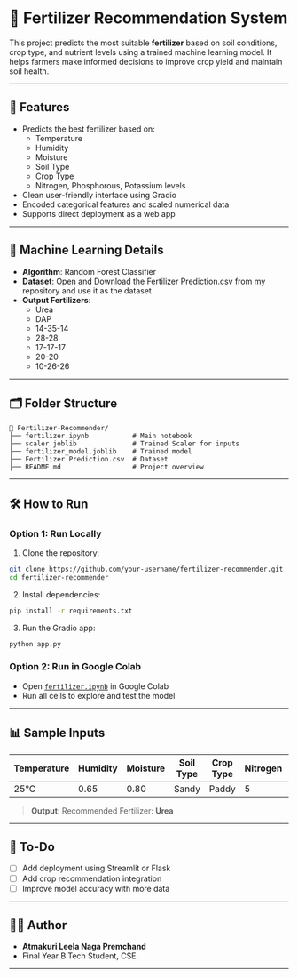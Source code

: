 # 🌾 Fertilizer Recommendation System

This project predicts the most suitable **fertilizer** based on soil conditions, crop type, and nutrient levels using a trained machine learning model. It helps farmers make informed decisions to improve crop yield and maintain soil health.

---

## 🚀 Features

- Predicts the best fertilizer based on:
  - Temperature
  - Humidity
  - Moisture
  - Soil Type
  - Crop Type
  - Nitrogen, Phosphorous, Potassium levels
- Clean user-friendly interface using Gradio
- Encoded categorical features and scaled numerical data
- Supports direct deployment as a web app

---

## 🧠 Machine Learning Details

- **Algorithm**: Random Forest Classifier  
- **Dataset**: Open and Download the Fertilizer Prediction.csv from my repository and use it as the dataset  
- **Output Fertilizers**:  
  - Urea  
  - DAP  
  - 14-35-14  
  - 28-28  
  - 17-17-17  
  - 20-20  
  - 10-26-26  

---

## 🗂️ Folder Structure

```
📁 Fertilizer-Recommender/
├── fertilizer.ipynb           # Main notebook
├── scaler.joblib              # Trained Scaler for inputs
├── fertilizer_model.joblib    # Trained model
├── Fertilizer Prediction.csv  # Dataset
├── README.md                  # Project overview
```

---

## 🛠️ How to Run

### Option 1: Run Locally

1. Clone the repository:
```bash
git clone https://github.com/your-username/fertilizer-recommender.git
cd fertilizer-recommender
```

2. Install dependencies:
```bash
pip install -r requirements.txt
```

3. Run the Gradio app:
```bash
python app.py
```

### Option 2: Run in Google Colab

- Open [`fertilizer.ipynb`](fertilizer.ipynb) in Google Colab
- Run all cells to explore and test the model

---

## 📊 Sample Inputs

| Temperature | Humidity | Moisture | Soil Type | Crop Type | Nitrogen | Phosphorous | Potassium |
|-------------|----------|----------|-----------|-----------|----------|-------------|-----------|
| 25°C        | 0.65     | 0.80     | Sandy     | Paddy     | 5        | 3           | 10        |

> **Output**: Recommended Fertilizer: **Urea**

---

## 📌 To-Do

- [ ] Add deployment using Streamlit or Flask
- [ ] Add crop recommendation integration
- [ ] Improve model accuracy with more data

---

## 🧑‍💻 Author

- **Atmakuri Leela Naga Premchand**
- Final Year B.Tech Student, CSE.

---


